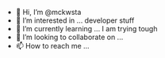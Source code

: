 - 👋 Hi, I’m @mckwsta
- 👀 I’m interested in ... developer stuff  
- 🌱 I’m currently learning ... I am trying tough
- 💞️ I’m looking to collaborate on ...
- 📫 How to reach me ...

<!---
mckwsta/mckwsta is a ✨ special ✨ repository because its `README.md` (this file) appears on your GitHub profile.
You can click the Preview link to take a look at your changes.
--->

